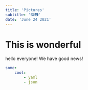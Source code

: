 ```yaml
---
title: 'Pictures'
subtitle: '🖼📷'
date: 'June 24 2021'
---
```


# This is wonderful

hello everyone! We have good news!

```yaml
some:
    cool:
        - yaml
        - json
```